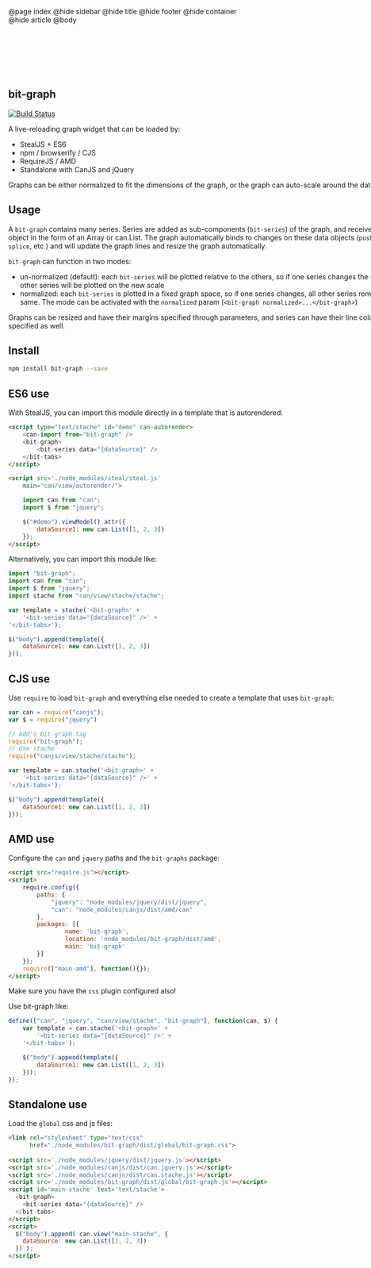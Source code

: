 @page index
@hide sidebar
@hide title
@hide footer
@hide container
@hide article
@body

<section style="width: 800px; margin:100px auto 20px auto; overflow:hidden;">

# bit-graph

[![Build Status](https://travis-ci.org/bitovi-components/bit-graph.svg?branch=master)](https://travis-ci.org/bitovi-components/bit-graph)

A live-reloading graph widget that can be loaded by:

- StealJS + ES6
- npm / browserify / CJS
- RequireJS / AMD
- Standalone with CanJS and jQuery

Graphs can be either normalized to fit the dimensions of the graph, or the graph can auto-scale around the data set(s).

## Usage

A `bit-graph` contains many series. Series are added as sub-components (`bit-series`) of the graph, and receive a data object in the form of an Array or can.List. The graph automatically binds to changes on these data objects (`push`, `pop`, `splice`, etc.) and will update the graph lines and resize the graph automatically.

`bit-graph` can function in two modes:
- un-normalized (default): each `bit-series` will be plotted relative to the others, so if one series changes the scale, all other series will be plotted on the new scale
- normalized: each `bit-series` is plotted in a fixed graph space, so if one series changes, all other series remain the same. The mode can be activated with the `normalized` param (`<bit-graph normalized>...</bit-graph>`)

Graphs can be resized and have their margins specified through parameters, and series can have their line color specified as well.

## Install

```bash
npm install bit-graph --save
```

## ES6 use

With StealJS, you can import this module directly in a template that is autorendered:

```html
<script type="text/stache" id="demo" can-autorender>
	<can-import from="bit-graph" />
	<bit-graph>
		<bit-series data="{dataSource}" />
  	</bit-tabs>
</script>

<script src='./node_modules/steal/steal.js'
	main="can/view/autorender/">

	import can from "can";
	import $ from "jquery";

	$("#demo").viewModel().attr({
		dataSource1: new can.List([1, 2, 3])
	});
</script>

```

Alternatively, you can import this module like:

```js
import "bit-graph";
import can from "can";
import $ from "jquery";
import stache from "can/view/stache/stache";

var template = stache('<bit-graph>' +
	'<bit-series data="{dataSource}" />' +
'</bit-tabs>');

$("body").append(template({
	dataSource1: new can.List([1, 2, 3])
}));

```

## CJS use

Use `require` to load `bit-graph` and everything else
needed to create a template that uses `bit-graph`:

```js
var can = require("canjs");
var $ = require("jquery")

// Add's bit-graph tag
require("bit-graph");
// Use stache
require("canjs/view/stache/stache");

var template = can.stache('<bit-graph>' +
	'<bit-series data="{dataSource}" />' +
'</bit-tabs>');

$("body").append(template({
	dataSource1: new can.List([1, 2, 3])
}));

```

## AMD use

Configure the `can` and `jquery` paths and the `bit-graphs` package:

```html
<script src="require.js"></script>
<script>
	require.config({
	    paths: {
	        "jquery": "node_modules/jquery/dist/jquery",
	        "can": "node_modules/canjs/dist/amd/can"
	    },
	    packages: [{
		    	name: 'bit-graph',
		    	location: 'node_modules/bit-graph/dist/amd',
		    	main: 'bit-graph'
	    }]
	});
	require(["main-amd"], function(){});
</script>
```

Make sure you have the `css` plugin configured also!

Use bit-graph like:

```js
define(["can", "jquery", "can/view/stache", "bit-graph"], function(can, $) {
	var template = can.stache('<bit-graph>' +
		'<bit-series data="{dataSource}" />' +
	'</bit-tabs>');

	$("body").append(template({
		dataSource1: new can.List([1, 2, 3])
	}));
});
```

## Standalone use

Load the `global` css and js files:

```html
<link rel="stylesheet" type="text/css" 
      href="./node_modules/bit-graph/dist/global/bit-graph.css">
      
<script src='./node_modules/jquery/dist/jquery.js'></script>
<script src='./node_modules/canjs/dist/can.jquery.js'></script>
<script src='./node_modules/canjs/dist/can.stache.js'></script>
<script src='./node_modules/bit-graph/dist/global/bit-graph.js'></script>
<script id='main-stache' text='text/stache'>
  <bit-graph>
    <bit-series data="{dataSource}" />
  </bit-tabs>
</script>
<script>
  $("body").append( can.view("main-stache", {
  	dataSource: new can.List([1, 2, 3])
  }) );
</script>
```

</section>
